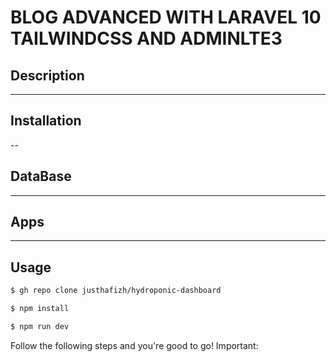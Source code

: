 # BLOG ADVANCED WITH LARAVEL 10 TAILWINDCSS AND ADMINLTE3


## Description

---
## Installation

--

## DataBase

----

## Apps

---

## Usage

```html
$ gh repo clone justhafizh/hydroponic-dashboard

$ npm install

$ npm run dev

```

Follow the following steps and you're good to go! Important:
